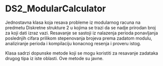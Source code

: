 # DS2_ModularCalculator

Jednostavna klasa koja resava probleme iz modularnog racuna na predmetu Diskretne strukture 2 u kojima se trazi da se nadje prirodan broj za koji dati izraz vazi. Resavanje se sastoji iz nalazenja perioda ponavljanja poslednjih cifara prilikom stepenovanja brojeva prema zadatom modulu, analiziranje perioda i kompilaciju konacnog resenja i proveru istog.

Klasa sadrzi dopunske metode koji se mogu koristiti za resavanje zadataka drugog tipa iz iste oblasti. Ove metode su javne.


